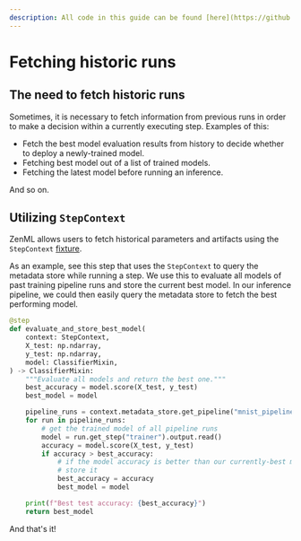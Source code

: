 ```yaml
---
description: All code in this guide can be found [here](https://github.com/zenml-io/zenml/tree/main/examples/fetch_historical_runs).
---
```


# Fetching historic runs



## The need to fetch historic runs

Sometimes, it is necessary to fetch information from previous runs in order to make a decision within a currently 
executing step. Examples of this:

* Fetch the best model evaluation results from history to decide whether to deploy a newly-trained model.
* Fetching best model out of a list of trained models.
* Fetching the latest model before running an inference.

And so on.

## Utilizing `StepContext`

ZenML allows users to fetch historical parameters and artifacts using the `StepContext` 
[fixture](../../features/step-fixtures.md).

As an example, see this step that uses the `StepContext` to query the metadata store while running a step.
We use this to evaluate all models of past training pipeline runs and store the current best model. 
In our inference pipeline, we could then easily query the metadata store to fetch the best performing model.

```python
@step
def evaluate_and_store_best_model(
    context: StepContext,
    X_test: np.ndarray,
    y_test: np.ndarray,
    model: ClassifierMixin,
) -> ClassifierMixin:
    """Evaluate all models and return the best one."""
    best_accuracy = model.score(X_test, y_test)
    best_model = model

    pipeline_runs = context.metadata_store.get_pipeline("mnist_pipeline").runs
    for run in pipeline_runs:
        # get the trained model of all pipeline runs
        model = run.get_step("trainer").output.read()
        accuracy = model.score(X_test, y_test)
        if accuracy > best_accuracy:
            # if the model accuracy is better than our currently-best model,
            # store it
            best_accuracy = accuracy
            best_model = model

    print(f"Best test accuracy: {best_accuracy}")
    return best_model
```

And that's it!
